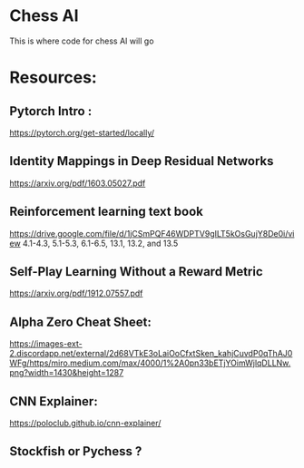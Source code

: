 # Chess AI
This is where code for chess AI will go

# Resources: 

## Pytorch Intro :
https://pytorch.org/get-started/locally/

## Identity Mappings in Deep Residual Networks
https://arxiv.org/pdf/1603.05027.pdf


## Reinforcement learning text book 
https://drive.google.com/file/d/1jCSmPQF46WDPTV9gILT5kOsGujY8De0i/view
4.1-4.3, 5.1-5.3, 6.1-6.5, 13.1, 13.2, and 13.5 


## Self-Play Learning Without a Reward Metric
https://arxiv.org/pdf/1912.07557.pdf

## Alpha Zero Cheat Sheet:

https://images-ext-2.discordapp.net/external/2d68VTkE3oLaiOoCfxtSken_kahjCuvdP0qThAJ0WFg/https/miro.medium.com/max/4000/1%2A0pn33bETjYOimWjlqDLLNw.png?width=1430&height=1287

## CNN Explainer: 

https://poloclub.github.io/cnn-explainer/

## Stockfish or Pychess ? 




